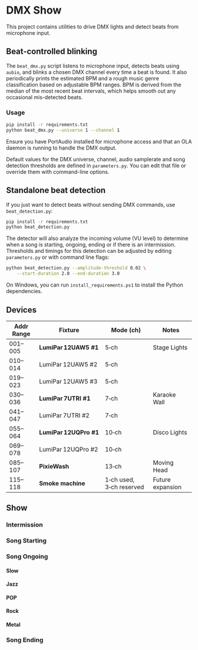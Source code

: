 # DMX Show

This project contains utilities to drive DMX lights and detect beats from microphone input.

## Beat-controlled blinking

The `beat_dmx.py` script listens to microphone input, detects beats using `aubio`,
and blinks a chosen DMX channel every time a beat is found. It also periodically
prints the estimated BPM and a rough music genre classification based on
adjustable BPM ranges. BPM is derived from the median of the most recent beat
intervals, which helps smooth out any occasional mis-detected beats.

### Usage

```bash
pip install -r requirements.txt
python beat_dmx.py --universe 1 --channel 1
```

Ensure you have PortAudio installed for microphone access and that an OLA
daemon is running to handle the DMX output.

Default values for the DMX universe, channel, audio samplerate and song
detection thresholds are defined in `parameters.py`. You can edit that file or
override them with command-line options.

## Standalone beat detection

If you just want to detect beats without sending DMX commands, use `beat_detection.py`:

```bash
pip install -r requirements.txt
python beat_detection.py
```

The detector will also analyze the incoming volume (VU level) to determine when a
song is starting, ongoing, ending or if there is an intermission. Thresholds and
timings for this detection can be adjusted by editing `parameters.py` or with
command line flags:

```bash
python beat_detection.py --amplitude-threshold 0.02 \
    --start-duration 2.0 --end-duration 3.0
```

On Windows, you can run `install_requirements.ps1` to install the Python dependencies.

## Devices

| Addr Range | Fixture                | Mode (ch)                | Notes            |
| ---------- | ---------------------- | ------------------------ | ---------------- |
| 001–005    | **LumiPar 12UAW5 #1**  | 5‑ch                     | Stage Lights     |
| 010–014    | LumiPar 12UAW5 #2      | 5‑ch                     |                  |
| 019–023    | LumiPar 12UAW5 #3      | 5‑ch                     |                  |
| 030–036    | **LumiPar 7UTRI #1**   | 7‑ch                     | Karaoke Wall        |
| 041–047    | LumiPar 7UTRI #2       | 7‑ch                     |                  |
| 055–064    | **LumiPar 12UQPro #1** | 10‑ch                    | Disco Lights   |
| 069–078    | LumiPar 12UQPro #2     | 10‑ch                    |                  |
| 085–107    | **PixieWash**          | 13‑ch                    | Moving Head        |
| 115–118    | **Smoke machine**      | 1‑ch used, 3‑ch reserved | Future expansion |

## Show

### Intermission

### Song Starting

### Song Ongoing

#### Slow

#### Jazz

#### POP

#### Rock

#### Metal

### Song Ending